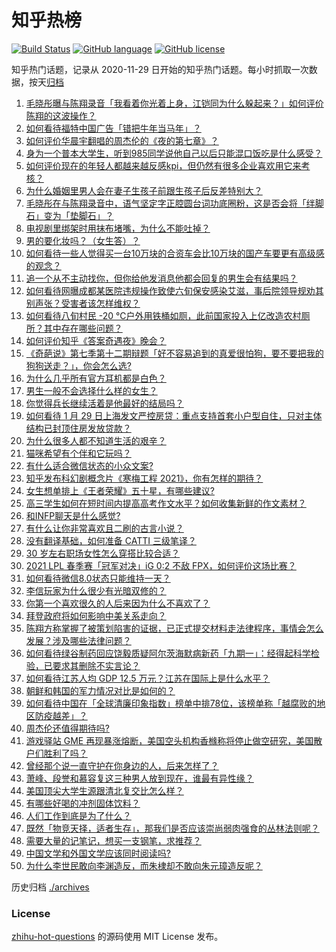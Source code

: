 # 知乎热榜
[![Build Status](https://github.com/ToWeLong/zhihu-hot-questions/workflows/CI/badge.svg)](https://github.com/ToWeLong/zhihu-hot-questions/actions)
[![GitHub language](https://img.shields.io/badge/language-golang-orange.svg)](https://golang.org/)
[![GitHub license](https://img.shields.io/github/license/ToWeLong/zhihu-hot-questions)](https://github.com/ToWeLong/zhihu-hot-questions/blob/main/LICENSE)

知乎热门话题，记录从 2020-11-29 日开始的知乎热门话题。每小时抓取一次数据，按天[归档](./archives)

<!-- BEGIN -->

1. [毛晓彤曝与陈翔录音「我看着你光着上身，江铠同为什么躲起来？」如何评价陈翔的这波操作？](https://www.zhihu.com/question/442081598)
1. [如何看待福特中国广告「错把牛年当马年」？](https://www.zhihu.com/question/441666031)
1. [如何评价华晨宇翻唱的周杰伦的《夜的第七章》？](https://www.zhihu.com/question/441931973)
1. [身为一个普本大学生，听到985同学说他自己以后只能混口饭吃是什么感受？](https://www.zhihu.com/question/437056781)
1. [如何评价现在的年轻人都越来越反感kpi，但仍然有很多企业喜欢用它来考核？](https://www.zhihu.com/question/441274642)
1. [为什么婚姻里男人会在妻子生孩子前跟生孩子后反差特别大？](https://www.zhihu.com/question/439607839)
1. [毛晓彤在与陈翔录音中，语气坚定字正腔圆台词功底圈粉，这是否会将「绊脚石」变为「垫脚石」？](https://www.zhihu.com/question/442087613)
1. [电视剧里绑架时用抹布堵嘴，为什么不能吐掉？](https://www.zhihu.com/question/441878231)
1. [男的要化妆吗？（女生答）？](https://www.zhihu.com/question/437359021)
1. [如何看待一些人觉得买一台10万块的合资车会比10万块的国产车要更有高级感的观念？](https://www.zhihu.com/question/440857833)
1. [追一个从不主动找你，但你给他发消息他都会回复的男生会有结果吗？](https://www.zhihu.com/question/425763808)
1. [如何看待网曝成都某医院违规操作致使六旬保安感染艾滋，事后院领导规劝其别声张？受害者该怎样维权？](https://www.zhihu.com/question/441999768)
1. [如何看待八旬村民 -20 ℃户外用铁桶如厕，此前国家投入上亿改造农村厕所？其中存在哪些问题？](https://www.zhihu.com/question/441642232)
1. [如何评价知乎《答案奇遇夜》晚会？](https://www.zhihu.com/question/441882176)
1. [《奇葩说》第七季第十二期辩题「好不容易追到的真爱很怕狗，要不要把我的狗狗送走？」，你会怎么选?](https://www.zhihu.com/question/441882944)
1. [为什么几乎所有官方耳机都是白色？](https://www.zhihu.com/question/440928818)
1. [男生一般不会选择什么样的女生？](https://www.zhihu.com/question/435057725)
1. [你觉得兵长继续活着是他最好的结局吗？](https://www.zhihu.com/question/438734311)
1. [如何看待 1 月 29 日上海发文严控房贷：重点支持首套小户型自住，只对主体结构已封顶住房发放贷款？](https://www.zhihu.com/question/441915385)
1. [为什么很多人都不知道生活的艰辛？](https://www.zhihu.com/question/435686256)
1. [猫咪希望有个伴和它玩吗？](https://www.zhihu.com/question/441232378)
1. [有什么适合微信状态的小众文案?](https://www.zhihu.com/question/441266712)
1. [知乎发布科幻剧概念片《寒梅工程 2021》，你有怎样的期待？](https://www.zhihu.com/question/441917243)
1. [女生想单排上《王者荣耀》五十星，有哪些建议?](https://www.zhihu.com/question/343434242)
1. [高三学生如何在短时间内提高高考作文水平？如何收集新鲜的作文素材？](https://www.zhihu.com/question/20545734)
1. [和INFP聊天是什么感觉?](https://www.zhihu.com/question/375317469)
1. [有什么让你非常喜欢且二刷的古言小说？](https://www.zhihu.com/question/434841130)
1. [没有翻译基础，如何准备 CATTI 三级笔译？](https://www.zhihu.com/question/310096797)
1. [30 岁左右职场女性怎么穿搭比较合适？](https://www.zhihu.com/question/268445410)
1. [2021 LPL 春季赛「冠军对决」iG 0:2 不敌 FPX，如何评价这场比赛？](https://www.zhihu.com/question/442032605)
1. [如何看待微信8.0状态只能维持一天？](https://www.zhihu.com/question/441505845)
1. [李信玩家为什么很少有光暗双修的？](https://www.zhihu.com/question/403609087)
1. [你第一个喜欢很久的人后来因为什么不喜欢了？](https://www.zhihu.com/question/437916814)
1. [拜登政府将如何影响中美关系走向？](https://www.zhihu.com/question/440407148)
1. [陈翔方称掌握了被策划陷害的证据，已正式提交材料走法律程序，事情会怎么发展？涉及哪些法律问题？](https://www.zhihu.com/question/441997857)
1. [如何看待绿谷制药回应饶毅质疑阿尔茨海默病新药「九期一」：经得起科学检验，已要求其删除不实言论？](https://www.zhihu.com/question/442014571)
1. [如何看待江苏人均 GDP 12.5 万元？江苏在国际上是什么水平？](https://www.zhihu.com/question/441249747)
1. [朝鲜和韩国的军力情况对比是如何的？](https://www.zhihu.com/question/19970905)
1. [如何看待中国在「全球清廉印象指数」榜单中排78位，该榜单称「越腐败的地区防疫越差」？](https://www.zhihu.com/question/441950005)
1. [周杰伦还值得期待吗?](https://www.zhihu.com/question/431203726)
1. [游戏驿站 GME 再现暴涨熔断，美国空头机构香橼称将停止做空研究，美国散户们胜利了吗？](https://www.zhihu.com/question/441956769)
1. [曾经那个说一直守护在你身边的人，后来怎样了？](https://www.zhihu.com/question/434436885)
1. [萧峰、段誉和慕容复这三种男人放到现在，谁最有异性缘？](https://www.zhihu.com/question/440781326)
1. [美国顶尖大学生源跟清北复交比怎么样？](https://www.zhihu.com/question/355180091)
1. [有哪些好喝的冲剂固体饮料？](https://www.zhihu.com/question/65141672)
1. [人们工作到底是为了什么？](https://www.zhihu.com/question/441058938)
1. [既然「物竞天择，适者生存」，那我们是否应该崇尚弱肉强食的丛林法则呢？](https://www.zhihu.com/question/441183001)
1. [需要大量的记笔记，想买一支钢笔，求推荐？](https://www.zhihu.com/question/432347741)
1. [中国文学和外国文学应该同时阅读吗?](https://www.zhihu.com/question/438568496)
1. [为什么李世民敢向李渊造反，而朱棣却不敢向朱元璋造反呢？](https://www.zhihu.com/question/423592538)

<!-- END -->

历史归档 [./archives](./archives)


### License
[zhihu-hot-questions](https://github.com/towelong/zhihu-hot-questions) 的源码使用 MIT License 发布。